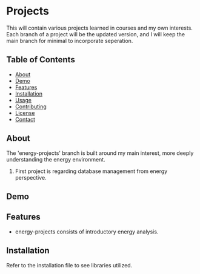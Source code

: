 # Projects

This will contain various projects learned in courses and my own interests. Each branch of a project will be the updated version, and I will keep the main branch for minimal to incorporate seperation. 

## Table of Contents

- [About](#about)
- [Demo](#demo)
- [Features](#features)
- [Installation](#installation)
- [Usage](#usage)
- [Contributing](#contributing)
- [License](#license)
- [Contact](#contact)

## About
The 'energy-projects' branch is built around my main interest, more deeply understanding the energy environment.
1. First project is regarding database management from energy perspective. 

## Demo



## Features

- energy-projects consists of introductory energy analysis.

## Installation
Refer to the installation file to see libraries utilized.

